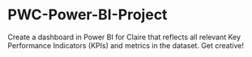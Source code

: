 # PWC-Power-BI-Project
Create a dashboard in Power BI for Claire that reflects all relevant Key Performance Indicators (KPIs) and metrics in the dataset. Get creative! 
